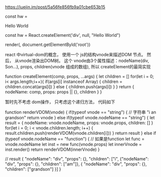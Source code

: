 
https://juejin.im/post/5a56fe856fb9a01cbe653b15

const hw = <div>Hello World</div>

const hw = React.createElement('div', null, "Hello World")

render(<Father/>, document.getElementById('root'))

react 中virtual-dom的概念， 使用一个 js的结构vnode来描述DOM 节点。 然后， 从vnode渲染出DOM树。
这个 vnode由3个属性描述：nodeName(div, Son...), props, children(vnode 组成的数组), 所以 createElement的最简实现

function createElement(comp, props, ...args) {
    let children = []
    for(let i = 0; i< args.length;i++){
        if(args[i] instanceof Array) {
            children = children.concat(args[i])
        } else {
            children.push(args[i])
        }
    }
    return {
        nodeName: comp,
        props: props || {},
        children
    }
}

暂时先不考虑 dom操作， 只考虑这个递归方法， 代码如下

function renderVDOM(vnode) {
    if(typeof vnode == "string") { // 字符串 "i an grandson"
        return vnode
    } else if(typeof vnode.nodeName == "string") {
        let result = {
            nodeName: vnode.nodeName,
            props: vnode.props,
            children: []
        }
        for(let i = 0; i < vnode.children.length; i++) {
            result.children.push(renderVDOM(vnode.children[i]))
        }
        return result
    } else if (typeof vnode.nodeName == "function") { // 如果是function
        let func = vnode.nodeName
        let inst = new func(vnode.props)
        let innerVnode = inst.render()
        return renderVDOM(innerVnode)
    }

// result
{
    "nodeName": "div",
    "props": {},
    "children": ["i", {"nodeName": "div", "props": {}, "children": ["am"]}, {
        "nodeName": "div",
        "props": {},
        "children": ["grandson"]
    }]
}





